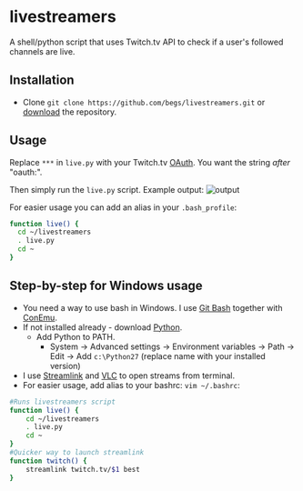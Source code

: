 # livestreamers
A shell/python script that uses Twitch.tv API to check if a user's followed channels are live.

## Installation
* Clone ```git clone https://github.com/begs/livestreamers.git``` or [download](https://github.com/begs/livestreamers/archive/master.zip) the repository.

## Usage
Replace ```***``` in ```live.py``` with your Twitch.tv [OAuth](https://twitchapps.com/tmi/). You want the string *after* "oauth:". 

Then simply run the ```live.py``` script. Example output:
![output](https://thumbs.gfycat.com/WatchfulTepidAdamsstaghornedbeetle-size_restricted.gif)


For easier usage you can add an alias in your ```.bash_profile```:
```bash
function live() {
  cd ~/livestreamers
  . live.py
  cd ~
}
```

## Step-by-step for Windows usage
* You need a way to use bash in Windows. I use [Git Bash](https://git-scm.com/downloads) together with [ConEmu](https://conemu.github.io/).
* If not installed already - download [Python](https://www.python.org/download/releases/2.7/).
	* Add Python to PATH. 
		* System -> Advanced settings -> Environment variables -> Path -> Edit -> Add ```c:\Python27``` (replace name with your installed version)
* I use [Streamlink](https://github.com/streamlink/streamlink/releases) and [VLC](https://www.videolan.org/vlc/download-windows.nb.html) to open streams from terminal.
* For easier usage, add alias to your bashrc: ```vim ~/.bashrc```:
```bash
#Runs livestreamers script
function live() {
	cd ~/livestreamers
	. live.py
	cd ~
}
#Quicker way to launch streamlink
function twitch() {
    streamlink twitch.tv/$1 best
}

```
